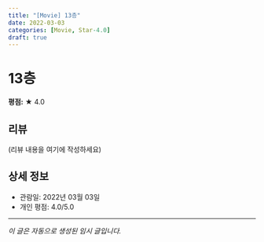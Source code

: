 ```yaml
---
title: "[Movie] 13층"
date: 2022-03-03
categories: [Movie, Star-4.0]
draft: true
---
```


# 13층

**평점:** ★ 4.0

## 리뷰

(리뷰 내용을 여기에 작성하세요)

## 상세 정보

- 관람일: 2022년 03월 03일
- 개인 평점: 4.0/5.0

---

*이 글은 자동으로 생성된 임시 글입니다.*
